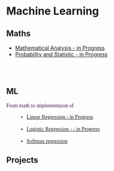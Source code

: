 <h1 face = "Times New Roma" color='#3f134f'> Machine Learning </h1>   

<h2>Maths</h2>
   <ul size="2">
             <li><a  href='#reg'>Mathematical Analysis - in Progress</a> </li>    
             <li><a  href='/notebooks/Math/Probability and Statistic/'>Probability and Statistic - in Progress</a> </li>
   </ul>  

<br> <br>
<h2>ML</h2>
  <font   face = "Times New Roma" color='#3f134f' > From math to implementaion of </font>
  <font   face = "Times New Roma" color='#3f134f' > 
    <ul size="4" style="margin-left: 30px">
      <li><a href='/notebooks/ML/Linear%20Regression'>Linear Regression - in Progress</a></li>
      <br>   
      <li><a href='/notebooks/ML/Logistic%20Regression'>Logistic Regression - - in Progress </a></li>
      <br>
      <li><a href='/notebooks/ML/Softmax%20Regression'>Softmax regression</a></li>
   </ul> 
 </font>

<h2>Projects</h2>
